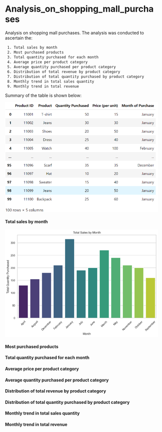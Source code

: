 # Analysis_on_shopping_mall_purchases
Analysis on shopping mall purchases. The analysis was conducted to ascertain the:

     1. Total sales by month
     2. Most purchased products
     3. Total quantity purchased for each month
     4. Average price per product category
     5. Average quantity purchased per product category
     6. Distribution of total revenue by product category
     7. Distribution of total quantity purchased by product category
     8. Monthly trend in total sales quantity
     9. Monthly trend in total revenue

Summary of the table is shown below:


![](https://github.com/JosephOfosu-Nkrumah/Analysis_on_shopping_mall_purchases/blob/main/Table.png)


#### Total sales by month

![](https://github.com/JosephOfosu-Nkrumah/Analysis_on_shopping_mall_purchases/blob/main/Total%20Sales%20by%20Month.png)
#### Most purchased products
#### Total quantity purchased for each month
#### Average price per product category
#### Average quantity purchased per product category
#### Distribution of total revenue by product category
#### Distribution of total quantity purchased by product category
#### Monthly trend in total sales quantity
#### Monthly trend in total revenue
